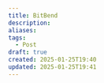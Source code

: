 ```yaml
---
title: BitBend
description: 
aliases: 
tags:
  - Post
draft: true
created: 2025-01-25T19:40
updated: 2025-01-25T19:41
---
```


